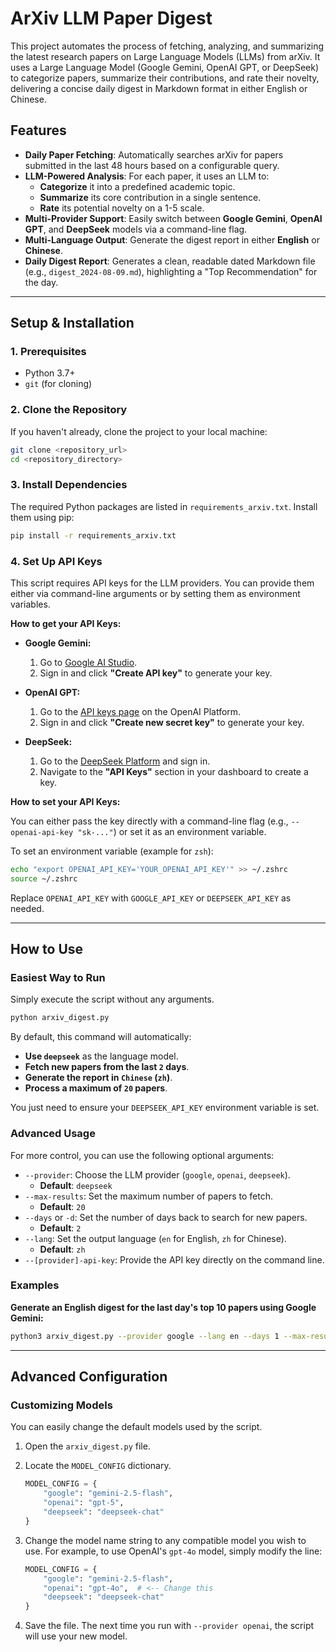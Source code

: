 # ArXiv LLM Paper Digest

This project automates the process of fetching, analyzing, and summarizing the latest research papers on Large Language Models (LLMs) from arXiv. It uses a Large Language Model (Google Gemini, OpenAI GPT, or DeepSeek) to categorize papers, summarize their contributions, and rate their novelty, delivering a concise daily digest in Markdown format in either English or Chinese.

## Features

- **Daily Paper Fetching**: Automatically searches arXiv for papers submitted in the last 48 hours based on a configurable query.
- **LLM-Powered Analysis**: For each paper, it uses an LLM to:
    - **Categorize** it into a predefined academic topic.
    - **Summarize** its core contribution in a single sentence.
    - **Rate** its potential novelty on a 1-5 scale.
- **Multi-Provider Support**: Easily switch between **Google Gemini**, **OpenAI GPT**, and **DeepSeek** models via a command-line flag.
- **Multi-Language Output**: Generate the digest report in either **English** or **Chinese**.
- **Daily Digest Report**: Generates a clean, readable dated Markdown file (e.g., `digest_2024-08-09.md`), highlighting a "Top Recommendation" for the day.

---

## Setup & Installation

### 1. Prerequisites

- Python 3.7+
- `git` (for cloning)

### 2. Clone the Repository

If you haven't already, clone the project to your local machine:

```bash
git clone <repository_url>
cd <repository_directory>
```

### 3. Install Dependencies

The required Python packages are listed in `requirements_arxiv.txt`. Install them using pip:

```bash
pip install -r requirements_arxiv.txt
```

### 4. Set Up API Keys

This script requires API keys for the LLM providers. You can provide them either via command-line arguments or by setting them as environment variables.

**How to get your API Keys:**

- **Google Gemini:**
    1. Go to [Google AI Studio](https://aistudio.google.com/app/apikey).
    2. Sign in and click **"Create API key"** to generate your key.

- **OpenAI GPT:**
    1. Go to the [API keys page](https://platform.openai.com/api-keys) on the OpenAI Platform.
    2. Sign in and click **"Create new secret key"** to generate your key.

- **DeepSeek:**
    1. Go to the [DeepSeek Platform](https://platform.deepseek.com/) and sign in.
    2. Navigate to the **"API Keys"** section in your dashboard to create a key.

**How to set your API Keys:**

You can either pass the key directly with a command-line flag (e.g., `--openai-api-key "sk-..."`) or set it as an environment variable.

To set an environment variable (example for `zsh`):
```bash
echo "export OPENAI_API_KEY='YOUR_OPENAI_API_KEY'" >> ~/.zshrc
source ~/.zshrc
```
Replace `OPENAI_API_KEY` with `GOOGLE_API_KEY` or `DEEPSEEK_API_KEY` as needed.

---

## How to Use

### Easiest Way to Run

Simply execute the script without any arguments.

```bash
python arxiv_digest.py
```

By default, this command will automatically:
- **Use `deepseek`** as the language model.
- **Fetch new papers from the last `2` days**.
- **Generate the report in `Chinese` (`zh`)**.
- **Process a maximum of `20` papers**.

You just need to ensure your `DEEPSEEK_API_KEY` environment variable is set.

### Advanced Usage

For more control, you can use the following optional arguments:

- `--provider`: Choose the LLM provider (`google`, `openai`, `deepseek`).
  - **Default**: `deepseek`
- `--max-results`: Set the maximum number of papers to fetch.
  - **Default**: `20`
- `--days` or `-d`: Set the number of days back to search for new papers.
  - **Default**: `2`
- `--lang`: Set the output language (`en` for English, `zh` for Chinese).
  - **Default**: `zh`
- `--[provider]-api-key`: Provide the API key directly on the command line.

### Examples

**Generate an English digest for the last day's top 10 papers using Google Gemini:**
```bash
python3 arxiv_digest.py --provider google --lang en --days 1 --max-results 10
```

---
## Advanced Configuration

### Customizing Models

You can easily change the default models used by the script.

1.  Open the `arxiv_digest.py` file.
2.  Locate the `MODEL_CONFIG` dictionary.

    ```python
    MODEL_CONFIG = {
        "google": "gemini-2.5-flash",
        "openai": "gpt-5",
        "deepseek": "deepseek-chat"
    }
    ```
3.  Change the model name string to any compatible model you wish to use. For example, to use OpenAI's `gpt-4o` model, simply modify the line:

    ```python
    MODEL_CONFIG = {
        "google": "gemini-2.5-flash",
        "openai": "gpt-4o",  # <-- Change this
        "deepseek": "deepseek-chat"
    }
    ```
4.  Save the file. The next time you run with `--provider openai`, the script will use your new model.
